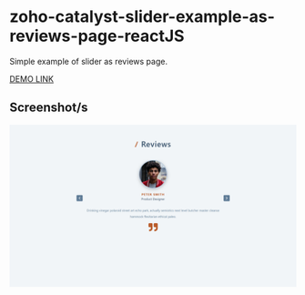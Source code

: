 # zoho-catalyst-slider-example-as-reviews-page-reactJS
Simple example of slider as reviews page.

[DEMO LINK](https://catalyst-wizard-771945458.development.catalystserverless.com/app/)

## Screenshot/s
![Screenshot](preview.png)
